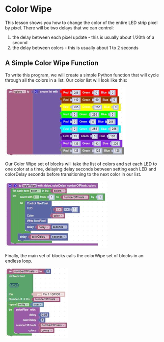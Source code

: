 # Color Wipe

This lesson shows you how to change the color of the entire LED strip pixel by pixel.  There will be two delays that we can control:

1. the delay between each pixel update - this is usually about 1/20th of a second
2. the delay between colors - this is usually about 1 to 2 seconds

## A Simple Color Wipe Function

To write this program, we will create a simple Python function that will cycle through all the colors in a list.  Our color list will look like this:

![Color List](../img/colorList.jpg)

Our Color Wipe set of blocks will take the list of colors and set each LED to one color at a time, delaying delay seconds between setting each LED and colorDelay seconds before transitioning to the next color in our list.

![Color Wipe Function](../img/colorWipeBlocks.jpg)

Finally, the main set of blocks calls the colorWipe set of blocks in an endless loop.

![Color Wipe Main Blocks](../img/colorWIpeMain.jpg)
